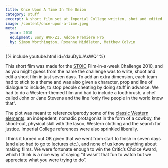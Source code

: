 ```yaml
---
title: Once Upon A Time In The Union
category: stuff
excerpt: A short film set at Imperial College written, shot and edited in a week.
image: /content/once-upon-a-time.jpeg
meta:
  year: 2010
  equipment: Sony HVR-Z1, Adobe Premiere Pro
  by: Simon Worthington, Roxanne Middleton, Matthew Colvin
---
```


{% include youtube.html id='dauDybJAsWQ' %}

This short film was made for the [STOIC](http://www.stoictv.com/ "STOIC TV") Film-in-a-week Challenge 2010, and as you might guess from the name the challenge was to write, shoot and edit a short film in just seven days. To add an extra dimension, each team had to stick to a theme and was also given a character, prop and line of dialogue to include, to stop people cheating by doing stuff in advance. We had to do a Western-themed film and had to include a toothbrush, a chef called John or Jane Stevens and the line “only five people in the world know that”.

The plot was meant to reference/parody some of the [classic Western elements](http://www.filmsite.org/westernfilms.html): an indepedent, nomadic protagonist in the form of a cowboy, the shoot-out, physical skill with the lasoo, Western clothing and the search for justice. Imperial College references were also sprinkled liberally.

I think it turned out OK given that we went from start to finish in seven days (and also had to go to lectures etc.), and none of us know anything about making films. We were fortunate enough to win the Critic’s Choice Award, which I think is a nice way of saying “it wasn’t that fun to watch but we appreciate what you were trying to do”.
